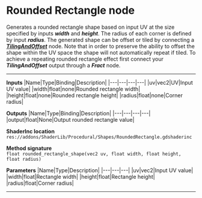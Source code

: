 # Rounded Rectangle node
Generates a rounded rectangle shape based on input UV at the size specified by inputs <b><i>width</i></b> and <b><i>height</i></b>. The radius of each corner is defined by input <b><i>radius</i></b>. The generated shape can be offset or tiled by connecting a <b><i>[TilingAndOffset](/documentation/Nodes/UV/TilingAndOffset.md)</i></b> node. Note that in order to preserve the ability to offset the shape within the UV space the shape will not automatically repeat if tiled. To achieve a repeating rounded rectangle effect first connect your <b><i>TilingAndOffset</i></b> output through a <b><i>Fract</i></b> node.
<hr>

**Inputs**
|Name|Type|Binding|Description|
|---|---|---|---|
|uv|vec2|UV|Input UV value|
|width|float|none|Rounded rectangle width|
|height|float|none|Rounded rectangle height|
|radius|float|none|Corner radius|
  
**Outputs**
|Name|Type|Binding|Description|
|---|---|---|---|
|output|float|None|Output rounded rectangle value|

**ShaderInc location**
<br>`res://addons/ShaderLib/Procedural/Shapes/RoundedRectangle.gdshaderinc`

**Method signature**
<br>`float rounded_rectangle_shape(vec2 uv, float width, float height, float radius)`

**Parameters**
|Name|Type|Description|
|---|---|---|
|uv|vec2|Input UV value|
|width|float|Rectangle width|
|height|float|Rectangle height|
|radius|float|Corner radius|
___